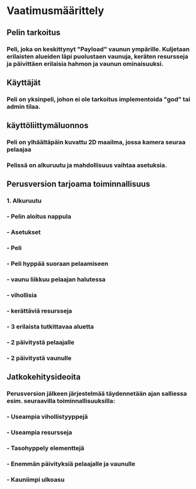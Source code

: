 # Vaatimusmäärittely
## Pelin tarkoitus
### Peli, joka on keskittynyt "Payload" vaunun ympärille. Kuljetaan erilaisten alueiden läpi puolustaen vaunuja, keräten resursseja ja päivittäen erilaisia hahmon ja vaunun ominaisuuksi.
## Käyttäjät
### Peli on yksinpeli, johon ei ole tarkoitus implementoida "god" tai admin tilaa.
## käyttöliittymäluonnos
### Peli on ylhäältäpäin kuvattu 2D maailma, jossa kamera seuraa pelaajaa
### Pelissä on alkuruutu ja mahdollisuus vaihtaa asetuksia.
## Perusversion tarjoama toiminnallisuus
### 1. Alkuruutu
###     - Pelin aloitus nappula
###   - Asetukset
### - Peli
###   - Peli hyppää suoraan pelaamiseen
###   - vaunu liikkuu pelaajan halutessa
###   - vihollisia
###   - kerättäviä resursseja
###   - 3 erilaista tutkittavaa aluetta
###   - 2 päivitystä pelaajalle
###   - 2 päivitystä vaunulle
## Jatkokehitysideoita
### Perusversion jälkeen järjestelmää täydennetään ajan salliessa esim. seuraavilla toiminnallisuuksilla:
### - Useampia vihollistyyppejä
### - Useampia resursseja
### - Tasohyppely elementtejä
### - Enemmän päivityksiä pelaajalle ja vaunulle
### - Kauniimpi ulkoasu
